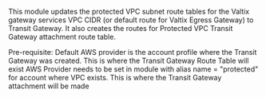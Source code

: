This module updates the protected VPC subnet route tables for the Valtix gateway services VPC CIDR (or default route for Valtix Egress Gateway) to Transit Gateway.  It also creates the routes for Protected VPC Transit Gateway attachment route table.

Pre-requisite:
Default AWS provider is the account profile where the Transit Gateway was created. This is where the Transit Gateway Route Table will exist
AWS Provider needs to be set in module with alias name = "protected" for account where VPC exists. This is where the Transit Gateway attachment will be made

